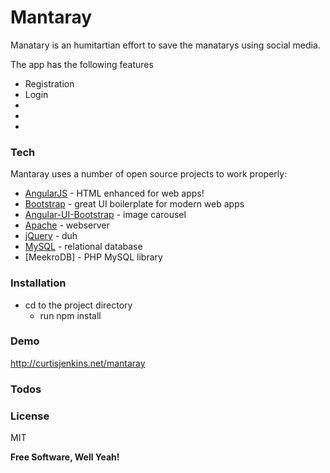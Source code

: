 # Mantaray

Manatary is an humitartian effort to save the manatarys using social media.

The app has the following features
- Registration
- Login
- 
-
-

### Tech

Mantaray uses a number of open source projects to work properly:

* [AngularJS] - HTML enhanced for web apps!
* [Bootstrap] - great UI boilerplate for modern web apps
* [Angular-UI-Bootstrap] - image carousel
* [Apache] - webserver
* [jQuery] - duh
* [MySQL] - relational database
* [MeekroDB] - PHP MySQL library


### Installation
  - cd to the project directory
    * run npm install
  
### Demo

http://curtisjenkins.net/mantaray

### Todos
 

### License

MIT


**Free Software, Well Yeah!**

[//]: # (These are reference links used in the body of this note and get stripped out when the markdown processor does its job. There is no need to format nicely because it shouldn't be seen. Thanks SO - http://stackoverflow.com/questions/4823468/store-comments-in-markdown-syntax)


   [PHP]: <http://www.php.net/>
   [MySQL]: <http://mysql.com>
   [Apache]: <http://apache.org>
   [Bootstrap]: <http://twitter.github.com/bootstrap/>
   [AngularJS]: <http://angularjs.org>
   [jQuery]: <http://jquery.com>
   [Angular-UI-Bootstrap]: <https://angular-ui.github.io/bootstrap/>
